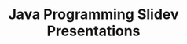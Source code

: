 ---
title: "Java Programming Slidev Presentations"
description: "Interactive slide presentations for Java Programming (4343203) course - ICT Semester 4"
summary: "Complete collection of 42 Slidev presentations covering Java fundamentals, OOP, exception handling, multithreading, collections, and GUI programming"
tags: ["slidev", "presentations", "java", "programming", "oop", "4343203", "32-ict", "semester-4"]
cascade:
  showReadingTime: false
  showWordCount: false
  showPagination: false
---